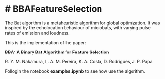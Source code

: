 # # BBAFeatureSelection

The Bat algorithm is a metaheuristic algorithm for global optimization. It was inspired by the echolocation behaviour of microbats, with varying pulse rates of emission and loudness.

This is the implementation of the paper:

**BBA: A Binary Bat Algorithm for Feature Selection**

R. Y. M. Nakamura, L. A. M. Pereira, K. A. Costa, D. Rodrigues, J. P. Papa

Follogin the notebook **examples.ipynb** to see how use the algorithm.
